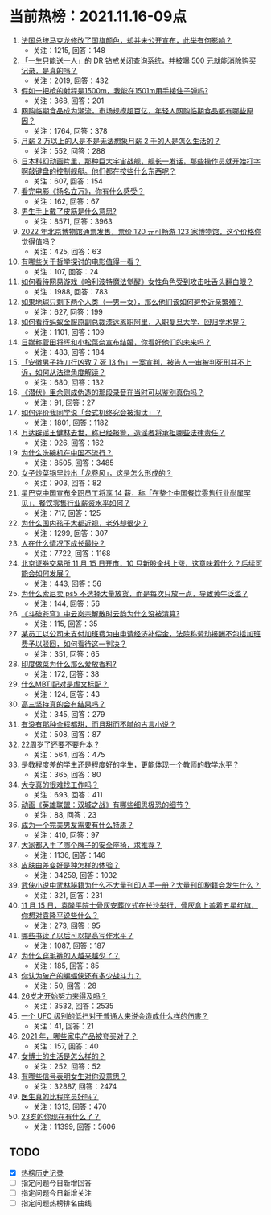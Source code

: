 # 当前热榜：2021.11.16-09点
1. [法国总统马克龙修改了国旗颜色，却并未公开宣布，此举有何影响？](https://www.zhihu.com/question/499048567)
    * 关注：1215, 回答：148
2. [「一生只能送一人」的 DR 钻戒关闭查询系统，并被曝 500 元就能消除购买记录，是真的吗？](https://www.zhihu.com/question/498042641)
    * 关注：2019, 回答：432
3. [假如一把枪的射程是1500m，我能在1501m用手接住子弹吗?](https://www.zhihu.com/question/478573888)
    * 关注：368, 回答：201
4. [网购临期食品成为潮流，市场规模超百亿，年轻人网购临期食品都有哪些原因？](https://www.zhihu.com/question/498378458)
    * 关注：1764, 回答：378
5. [月薪 2 万以上的人是不是无法想象月薪 2 千的人是怎么生活的？](https://www.zhihu.com/question/498200987)
    * 关注：552, 回答：288
6. [日本科幻动画片里，那种巨大宇宙战舰，舰长一发话，那些操作员就开始打字啊敲键盘的控制舰艇。他们都在按些什么东西呢？](https://www.zhihu.com/question/20452446)
    * 关注：607, 回答：154
7. [看完电影《扬名立万》，你有什么感受？](https://www.zhihu.com/question/497916053)
    * 关注：162, 回答：67
8. [男生手上戴了皮筋是什么意思?](https://www.zhihu.com/question/318900542)
    * 关注：8571, 回答：3963
9. [2022 年北京博物馆通票发售，票价 120 元可畅游 123 家博物馆，这个价格你觉得值吗？](https://www.zhihu.com/question/497996795)
    * 关注：425, 回答：63
10. [有哪些关于哲学探讨的电影值得一看？](https://www.zhihu.com/question/372443148)
    * 关注：107, 回答：24
11. [如何看待网易游戏《哈利波特魔法觉醒》女性角色受到攻击吐舌头翻白眼？](https://www.zhihu.com/question/498925557)
    * 关注：1988, 回答：783
12. [如果地球只剩下两个人类（一男一女），那么他们该如何避免近亲繁殖？](https://www.zhihu.com/question/497589085)
    * 关注：627, 回答：199
13. [如何看待蚂蚁金服原副总裁漆远离职阿里，入职复旦大学、回归学术界？](https://www.zhihu.com/question/498569803)
    * 关注：1101, 回答：109
14. [日媒称菅田将晖和小松菜奈宣布结婚，你看好他们的未来吗？](https://www.zhihu.com/question/499095814)
    * 关注：483, 回答：184
15. [「安徽男子持刀行凶致 7 死 13 伤」一案宣判，被告人一审被判死刑并不上诉，如何从法律角度解读？](https://www.zhihu.com/question/499009471)
    * 关注：680, 回答：132
16. [《潜伏》里余则成伪造的那段录音在当时可以鉴别真伪吗？](https://www.zhihu.com/question/32114952)
    * 关注：91, 回答：27
17. [如何评价我同学说「台式机终究会被淘汰」？](https://www.zhihu.com/question/441250882)
    * 关注：1801, 回答：1182
18. [万达辟谣王健林去世，称已经报警，造谣者将承担哪些法律责任？](https://www.zhihu.com/question/498991936)
    * 关注：926, 回答：162
19. [为什么洗碗机在中国不流行？](https://www.zhihu.com/question/367098893)
    * 关注：8505, 回答：3485
20. [女子炒菜锅里炒出「龙卷风」，这是怎么形成的？](https://www.zhihu.com/question/498784399)
    * 关注：903, 回答：82
21. [星巴克中国宣布全职员工将享 14 薪，称「在整个中国餐饮零售行业尚属罕见」，餐饮零售行业薪资水平如何？](https://www.zhihu.com/question/498422113)
    * 关注：717, 回答：125
22. [为什么国内孩子大都近视，老外却很少？](https://www.zhihu.com/question/494843967)
    * 关注：1299, 回答：307
23. [人在什么情况下成长最快？](https://www.zhihu.com/question/490344475)
    * 关注：7722, 回答：1168
24. [北京证券交易所 11 月 15 日开市，10 只新股全线上涨，这意味着什么？后续可能会如何发展？](https://www.zhihu.com/question/498973287)
    * 关注：443, 回答：56
25. [为什么索尼卖 ps5 不选择大量放货，而是每次只放一点，导致黄牛泛滥？](https://www.zhihu.com/question/496147088)
    * 关注：144, 回答：56
26. [《斗破苍穹》中云岚宗解散时云韵为什么没被清算?](https://www.zhihu.com/question/492466188)
    * 关注：115, 回答：35
27. [某员工以公司未支付加班费为由申请经济补偿金，法院称劳动报酬不包括加班费予以驳回，如何看待这一判决？](https://www.zhihu.com/question/491745349)
    * 关注：351, 回答：65
28. [印度做菜为什么那么爱放香料?](https://www.zhihu.com/question/496584467)
    * 关注：172, 回答：38
29. [什么MBTI配对是虐文标配？](https://www.zhihu.com/question/491915632)
    * 关注：124, 回答：43
30. [高三坚持真的会有结果吗？](https://www.zhihu.com/question/495677797)
    * 关注：345, 回答：279
31. [有没有那种全程都甜，而且甜而不腻的古言小说？](https://www.zhihu.com/question/438657463)
    * 关注：508, 回答：87
32. [22周岁了还要不要升本？](https://www.zhihu.com/question/491868700)
    * 关注：564, 回答：475
33. [是教程度差的学生还是程度好的学生，更能体现一个教师的教学水平？](https://www.zhihu.com/question/289979384)
    * 关注：365, 回答：80
34. [大专真的很难找工作吗？](https://www.zhihu.com/question/340961778)
    * 关注：693, 回答：411
35. [动画《英雄联盟：双城之战》有哪些细思极恐的细节？](https://www.zhihu.com/question/497413944)
    * 关注：88, 回答：23
36. [成为一个完美男友需要有什么特质？](https://www.zhihu.com/question/498846025)
    * 关注：410, 回答：97
37. [大家都入手了哪个牌子的安全座椅，求推荐？](https://www.zhihu.com/question/54887253)
    * 关注：1136, 回答：146
38. [皮肤由差变好是种怎样的体验？](https://www.zhihu.com/question/37375085)
    * 关注：34259, 回答：1032
39. [武侠小说中武林秘籍为什么不大量刊印人手一册？大量刊印秘籍会发生什么？](https://www.zhihu.com/question/498046980)
    * 关注：321, 回答：231
40. [11 月 15 日，袁隆平院士骨灰安葬仪式在长沙举行，骨灰盒上盖着五星红旗，你想对袁隆平说些什么？](https://www.zhihu.com/question/498969330)
    * 关注：273, 回答：95
41. [哪些书读了以后可以提高写作水平？](https://www.zhihu.com/question/482456039)
    * 关注：1087, 回答：187
42. [为什么穿毛裤的人越来越少了？](https://www.zhihu.com/question/497930361)
    * 关注：185, 回答：85
43. [你认为破产的蝙蝠侠还有多少战斗力？](https://www.zhihu.com/question/497332008)
    * 关注：50, 回答：28
44. [26岁才开始努力来得及吗？](https://www.zhihu.com/question/491837973)
    * 关注：3532, 回答：2535
45. [一个 UFC 级别的低扫对于普通人来说会造成什么样的伤害？](https://www.zhihu.com/question/497571448)
    * 关注：41, 回答：21
46. [2021 年，哪些家电产品被夸买对了？](https://www.zhihu.com/question/498358012)
    * 关注：157, 回答：40
47. [女博士的生活是怎么样的？](https://www.zhihu.com/question/498404817)
    * 关注：252, 回答：52
48. [有哪些信号表明女生对你没意思？](https://www.zhihu.com/question/321452698)
    * 关注：32887, 回答：2474
49. [医生真的比程序员好吗？](https://www.zhihu.com/question/483390920)
    * 关注：1313, 回答：470
50. [23岁的你现在有什么了？](https://www.zhihu.com/question/466947617)
    * 关注：11399, 回答：5606
## TODO
* [x] [热榜历史记录](hot_history/AllHot.md)
* [ ] 指定问题今日新增回答
* [ ] 指定问题今日新增关注
* [ ] 指定问题热榜排名曲线
